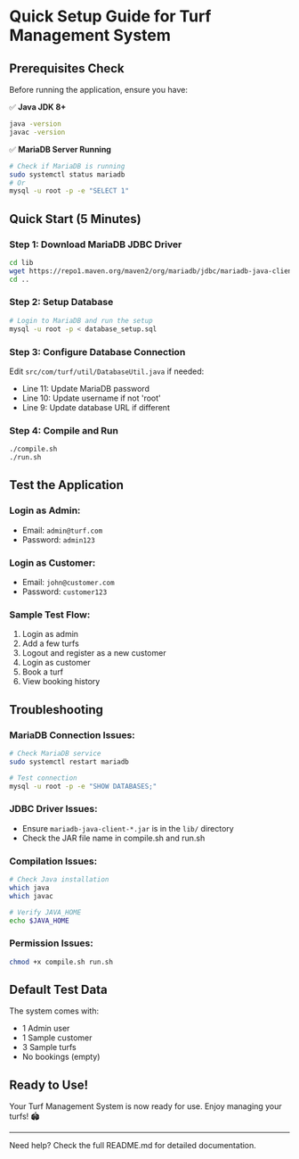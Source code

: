 # Quick Setup Guide for Turf Management System

## Prerequisites Check

Before running the application, ensure you have:

✅ **Java JDK 8+**
```bash
java -version
javac -version
```

✅ **MariaDB Server Running**
```bash
# Check if MariaDB is running
sudo systemctl status mariadb
# Or
mysql -u root -p -e "SELECT 1"
```

## Quick Start (5 Minutes)

### Step 1: Download MariaDB JDBC Driver
```bash
cd lib
wget https://repo1.maven.org/maven2/org/mariadb/jdbc/mariadb-java-client/3.1.4/mariadb-java-client-3.1.4.jar
cd ..
```

### Step 2: Setup Database
```bash
# Login to MariaDB and run the setup
mysql -u root -p < database_setup.sql
```

### Step 3: Configure Database Connection
Edit `src/com/turf/util/DatabaseUtil.java` if needed:
- Line 11: Update MariaDB password
- Line 10: Update username if not 'root'
- Line 9: Update database URL if different

### Step 4: Compile and Run
```bash
./compile.sh
./run.sh
```

## Test the Application

### Login as Admin:
- Email: `admin@turf.com`
- Password: `admin123`

### Login as Customer:
- Email: `john@customer.com` 
- Password: `customer123`

### Sample Test Flow:
1. Login as admin
2. Add a few turfs
3. Logout and register as a new customer
4. Login as customer
5. Book a turf
6. View booking history

## Troubleshooting

### MariaDB Connection Issues:
```bash
# Check MariaDB service
sudo systemctl restart mariadb

# Test connection
mysql -u root -p -e "SHOW DATABASES;"
```

### JDBC Driver Issues:
- Ensure `mariadb-java-client-*.jar` is in the `lib/` directory
- Check the JAR file name in compile.sh and run.sh

### Compilation Issues:
```bash
# Check Java installation
which java
which javac

# Verify JAVA_HOME
echo $JAVA_HOME
```

### Permission Issues:
```bash
chmod +x compile.sh run.sh
```

## Default Test Data

The system comes with:
- 1 Admin user
- 1 Sample customer  
- 3 Sample turfs
- No bookings (empty)

## Ready to Use!

Your Turf Management System is now ready for use. Enjoy managing your turfs! 🏟️

---

Need help? Check the full README.md for detailed documentation.
